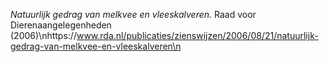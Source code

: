 _Natuurlijk gedrag van melkvee en vleeskalveren._ Raad voor Dierenaangelegenheden (2006)\nhttps://www.rda.nl/publicaties/zienswijzen/2006/08/21/natuurlijk-gedrag-van-melkvee-en-vleeskalveren\n

